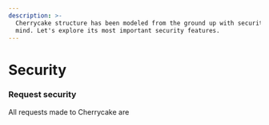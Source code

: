 ```yaml
---
description: >-
  Cherrycake structure has been modeled from the ground up with security in
  mind. Let's explore its most important security features.
---
```


# Security

### Request security

All requests made to Cherrycake are

